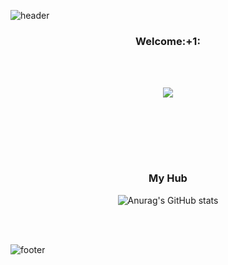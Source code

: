 ![header](https://capsule-render.vercel.app/api?type=waving&animation=twinkling&color=A9BCF5&height=200&section=header&text=Hi,%20I'm%20Horaeng&fontSize=50&fontColor=FFFFFF&fontAlign=73&fontAlignY=35)
            
<h3 align="center">Welcome:+1:</h3>


<br><br>

<div align="center">
<a href="https://developnote.tistory.com/"><img src="https://img.shields.io/badge/My Blog-FF6600?style=round-square&logo=Blogger&logoColor=white"/></a>
</div>

<!-- <h3 align="center">Main Stack:wrench:</h3>

<div align="center">
<img src="https://img.shields.io/badge/Spring Boot-brightgreen?style=round-square&logo=Spring&logoColor=white"/>
<img src="https://img.shields.io/badge/Java-AAAAAA?style=round-square&logo=java&logoColor=FF0000"/>
<img src="https://img.shields.io/badge/JavaScript-F7DF1E?style=round-square&logo=JavaScript&logoColor=black"/>
<img src="https://img.shields.io/badge/Python-3776AB?style=round-square&logo=Python&logoColor=white"/>
<img src="https://img.shields.io/badge/MySQL-4479A1?style=round-square&logo=MySQL&logoColor=white"/>
<img src="https://img.shields.io/badge/Git-F05032?style=round-square&logo=Git&logoColor=white"/>
<img src="https://img.shields.io/badge/Windows-0078D6?style=round-square&logo=Windows&logoColor=white"/>
<img src="https://img.shields.io/badge/Ubuntu-E95420?style=round-square&logo=Ubuntu&logoColor=white"/>
<img src="https://img.shields.io/badge/macOS-FFFFFF?style=round-square&logo=Apple&logoColor=black"/>
</div> -->

<br><br>

<!-- <h3 align="center">Experience:books:</h3>

<div align="center">
<img src="https://img.shields.io/badge/Android-3DDC84?style=round-square&logo=Android&logoColor=black"/>
<img src="https://img.shields.io/badge/Swift-FA7343?style=round-square&logo=Swift&logoColor=white"/>
<img src="https://img.shields.io/badge/Firebase-FFCA28?style=round-square&logo=Firebase&logoColor=black"/>
<img src="https://img.shields.io/badge/TensorFlow-FF6F00?style=round-square&logo=TensorFlow&logoColor=white"/>
<img src="https://img.shields.io/badge/Keras-D00000?style=round-square&logo=Keras&logoColor=white"/>
<img src="https://img.shields.io/badge/Node.js-339933?style=round-square&logo=Node.js&logoColor=white"/>
<img src="https://img.shields.io/badge/Vue.js-4FC08D?style=round-square&logo=Vue.js&logoColor=white"/>
<img src="https://img.shields.io/badge/React-61DAFB?style=round-square&logo=React&logoColor=black"/>
<img src="https://img.shields.io/badge/CSS3-1572B6?style=round-square&logo=CSS3&logoColor=white"/>
<img src="https://img.shields.io/badge/Apache-D22128?style=round-square&logo=Apache&logoColor=black"/>
<img src="https://img.shields.io/badge/Apache Tomcat-F8DC75?style=round-square&logo=Apache-Tomcat&logoColor=black"/>
<img src="https://img.shields.io/badge/Slack-4A154B?style=round-square&logo=Slack&logoColor=white"/>
</div> -->

<br><br>

<div align="center" display="inline">

<h3 algin="center">My Hub</h3>
            
![Anurag's GitHub stats](https://github-readme-stats.vercel.app/api?username=gibum1228&custom_title=호랭's&count_private=true&show_icons=true&theme=gradient&disable_animations=false&bg_color=2E64FE,5882FA,819FF7,A9BCF5&hide=stars,contribs&title_color=EEEEEE&text_color=DDDDDD&icon_color=DDDDDD&border_radius=15)

<!-- ![hyp3rflow's solved.ac stats](https://github-readme-solvedac.hyp3rflow.vercel.app/api/?handle=gibum1228) -->

</div>

<br><br>

![footer](https://capsule-render.vercel.app/api?type=waving&section=footer&color=A9BCF5)
